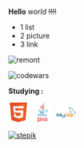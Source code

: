 ﻿**Hello** *world* ~~!!!!~~

+ 1 list
+ 2 picture
+ 3 link

![remont](https://user-images.githubusercontent.com/109788980/180589626-8bea55c8-2a96-4a08-810e-6c4a4db27286.png)

![codewars](https://www.codewars.com/users/Alexey%20Yalushkin/badges/small)

**Studying :**
<div>
<img src="https://github.com/devicons/devicon/blob/master/icons/html5/html5-original.svg" title="HTML5" alt="HTML" width="40" height="40"/>&nbsp;  
<img src="https://github.com/devicons/devicon/blob/master/icons/java/java-original-wordmark.svg" title="Java" alt="Java" width="40" height="40"/>&nbsp;
<img src="https://github.com/devicons/devicon/blob/master/icons/mysql/mysql-original-wordmark.svg" title="MySQL"  alt="MySQL" width="40" height="40"/>&nbsp; 
</div>

[![stepik](https://user-images.githubusercontent.com/109788980/180594499-23bd733f-653b-4a1c-9434-6798df100e2e.svg)](https://stepik.org/users/405415005?auth=login&preview=true)
